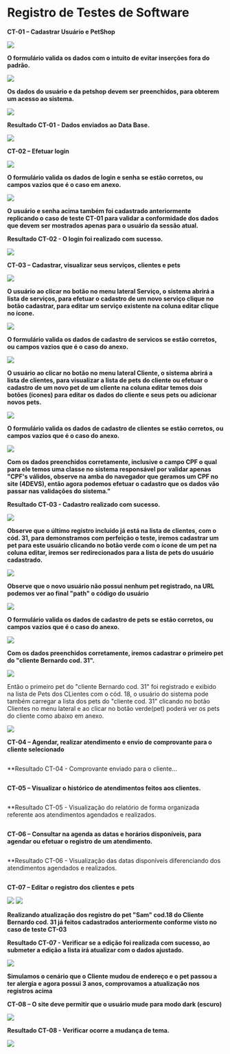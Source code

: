 # Registro de Testes de Software

**CT-01 – Cadastrar Usuário e PetShop**

<img src="https://user-images.githubusercontent.com/86859418/204162288-f68ecb1c-8ba5-41c2-9bc7-b3f620c8d777.png">

**O formulário valida os dados com o intuito de evitar inserções fora do padrão.**

<img src="https://user-images.githubusercontent.com/86859418/204163037-4b6be7bb-99e4-4078-a34b-3fa207c7b7a5.png">

**Os dados do usuário e da petshop devem ser preenchidos, para obterem um acesso ao sistema.**

<img src="https://user-images.githubusercontent.com/86859418/204162820-73722040-f41e-4a59-add4-ae5c5341d181.png">

**Resultado CT-01 - Dados enviados ao Data Base.**

<img src="https://user-images.githubusercontent.com/86859418/204163246-de20ad49-ab43-487f-91f7-c8dc7466176e.png">

**CT-02 – Efetuar login**

<img src="https://user-images.githubusercontent.com/86859418/204162487-a18adb08-a4ad-4f34-903f-25b98f2ad89f.png">

**O formulário valida os dados de login e senha se estão corretos, ou campos vazios que é o caso em anexo.**

<img src="https://user-images.githubusercontent.com/86859418/204162561-a7590e2f-95a3-425b-8390-713ea8048396.png">

**O usuário e senha acima também foi cadastrado anteriormente replicando o **caso de teste CT-01** para validar a conformidade dos dados que devem ser mostrados apenas para o usuário da sessão atual.**

**Resultado CT-02 - O login foi realizado com sucesso.**

<img src="https://user-images.githubusercontent.com/86859418/204156615-9ff47c13-a46d-4f05-9d20-797b2e1cd69c.png">

**CT-03 – Cadastrar, visualizar seus serviços, clientes e pets**

<img src="https://user-images.githubusercontent.com/86859418/205763982-b8064c47-f0d3-4492-ba5e-fd717db24380.png">

**O usuário ao clicar no botão no menu lateral Serviço, o sistema abrirá a lista de serviços, para efetuar o cadastro de um novo serviço clique no botão cadastrar, para editar um serviço existente na coluna editar clique no ícone.**

<img src="https://user-images.githubusercontent.com/86859418/205765658-76f68bf6-6590-4117-9c34-8ccde973b860.png">

**O formulário valida os dados de cadastro de servicos se estão corretos, ou campos vazios que é o caso do anexo.**

<img src="https://user-images.githubusercontent.com/86859418/204163419-7a2a41d4-ced3-46d4-98ec-45b216932478.png">

**O usuário ao clicar no botão no menu lateral Cliente, o sistema abrirá a lista de clientes, para visualizar a lista de pets do cliente ou efetuar o cadastro de um novo pet de um cliente na coluna editar temos dois botões (ícones) para editar os dados do cliente e seus pets ou adicionar novos pets.**

<img src="https://user-images.githubusercontent.com/86859418/204163669-fad213b2-4107-405b-9c6c-10af4365ae13.png">

**O formulário valida os dados de cadastro de clientes se estão corretos, ou campos vazios que é o caso do anexo.**

<img src="https://user-images.githubusercontent.com/86859418/204163859-7ddee24e-ea45-4db5-aa4c-beb850f7056e.png">

**Com os dados preenchidos corretamente, inclusive o campo CPF o qual para ele temos uma classe no sistema responsável por validar apenas "CPF's válidos, observe na amba do navegador que geramos um CPF no site (4DEVS), então agora podemos efetuar o cadastro que os dados vão passar nas validações do sistema."**

**Resultado CT-03 - Cadastro realizado com sucesso.**

<img src="https://user-images.githubusercontent.com/86859418/204164052-f61b84fb-5a3d-4162-9f46-306e7a1ded48.png">

**Observe que o último registro incluido já está na lista de clientes, com o cód. 31, para demonstramos com perfeição o teste, iremos cadastrar um pet para este usuário clicando no botão verde com o ícone de um pet na coluna editar, iremos ser redirecionados para a lista de pets do usuário cadastrado.**

<img src="https://user-images.githubusercontent.com/86859418/204164212-f1405057-27db-4c38-a7d0-f8ff73c581c2.png">

**Observe que o novo usuário não possui nenhum pet registrado, na URL podemos ver ao final "path" o código do usuário**

<img src="https://user-images.githubusercontent.com/86859418/204164415-5bf01f83-8b5f-442c-a6b8-5800ba76c339.png">

**O formulário valida os dados de cadastro de pets se estão corretos, ou campos vazios que é o caso do anexo.**

<img src="https://user-images.githubusercontent.com/86859418/204164536-aec2769d-7205-426b-ba3e-8726b2588f9b.png">

**Com os dados preenchidos corretamente, iremos cadastrar o primeiro pet do "cliente Bernardo cod. 31".**

<img src="https://user-images.githubusercontent.com/86859418/204164694-5af33dd6-9faa-4cac-8170-c8667b44c6cb.png">

Então o primeiro pet do "cliente Bernardo cod. 31" foi registrado e exibido na lista de Pets dos CLientes com o cód. 18, o usuário do sistema pode também carregar a lista dos pets do "cliente cod. 31" clicando no botão Clientes no menu lateral e ao clicar no botão verde(pet) poderá ver os pets do cliente como abaixo em anexo. 

<img src="https://user-images.githubusercontent.com/86859418/204164846-217f1326-0164-47e2-ab88-33a703e452da.png">

**CT-04 – Agendar, realizar atendimento e envio de comprovante para o cliente selecionado**

<img src="">

**Resultado CT-04 - Comprovante enviado para o cliente...

<img src="">


**CT-05 – Visualizar o histórico de atendimentos feitos aos clientes.**

<img src="">

**Resultado CT-05 - Visualização do relatório de forma organizada referente aos atendimentos agendados e realizados.

<img src="">

**CT-06 – Consultar na agenda as datas e horários disponíveis, para agendar ou efetuar o registro de um atendimento.**

<img src="">

**Resultado CT-06 - Visualização das datas disponíveis diferenciando dos atendimentos agendados e realizados.

<img src="">

**CT-07 – Editar o registro dos clientes e pets**

<img src="https://user-images.githubusercontent.com/86859418/204165355-ae9ca87a-fb4a-4de5-a122-0967dffa08b0.png">
<img src="https://user-images.githubusercontent.com/86859418/204165419-18d01dc7-67ba-48ab-b8d7-8d2418b0a76f.png">

**Realizando atualização dos registro do pet "Sam" cod.18 do Cliente Bernardo cod. 31 já feitos cadastrados anteriormente conforme visto no caso de teste CT-03**

**Resultado CT-07 - Verificar se a edição foi realizada com sucesso, ao submeter a edição a lista irá atualizar com o dados ajustado.**

<img src="https://user-images.githubusercontent.com/86859418/204165863-43776afe-81b3-4f32-beb8-c3d29164b17c.png">

**Simulamos o cenário que o Cliente mudou de endereço e o pet passou a ter alergia e agora possui 3 anos, comprovamos a atualização nos registros acima**

**CT-08 – O site deve permitir que o usuário mude para modo dark (escuro)**

<img src="https://user-images.githubusercontent.com/86859418/204166106-e8ee2007-f7cb-4984-9f49-23056fdac379.png">

**Resultado CT-08 - Verificar ocorre a mudança de tema.**

<img src="https://user-images.githubusercontent.com/86859418/204166063-ffb4b8fc-514a-4311-abfa-ab947224e25e.png">
